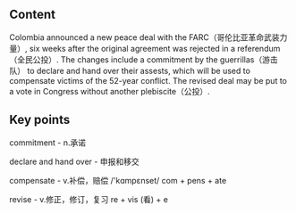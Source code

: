 ## Content

Colombia announced a new peace deal with the FARC（哥伦比亚革命武装力量）, six weeks after the original agreement was rejected in a referendum（全民公投）. The changes include a commitment by the guerrillas（游击队） to declare and hand over their assests, which will be used to compensate victims of the 52-year conflict. The revised deal may be put to a vote in Congress without another plebiscite（公投）.

## Key points

commitment - n.承诺

declare and hand over - 申报和移交

compensate - v.补偿，赔偿 /'kɑmpɛnset/ com + pens + ate

revise - v.修正，修订，复习 re + vis (看) + e